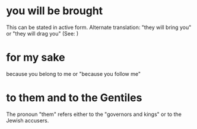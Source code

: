 
# you will be brought
This can be stated in active form. Alternate translation: "they will bring you" or "they will drag you" (See: )

# for my sake
because you belong to me or "because you follow me"

# to them and to the Gentiles
The pronoun "them" refers either to the "governors and kings" or to the Jewish accusers.